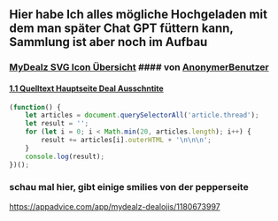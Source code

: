 ## Hier habe Ich alles mögliche Hochgeladen mit dem man später Chat GPT füttern kann, Sammlung ist aber noch im Aufbau  


### [MyDealz SVG Icon Übersicht](https://mdsvgviewer.pages.dev/)  #### von [AnonymerBenutzer](https://www.mydealz.de/diskussion/sammlung-mydealz-auch-ohne-app-nutzen-2035404#reply-52384891)  
#### [1.1 Quelltext Hauptseite Deal Ausschntite](https://github.com/9jS2PL5T/mydealz-Manager/blob/main/MyDealz%20Quelltexte/1.1%20Quelltext%20Hauptseite%20Deal%20Ausschntite)  
``` js
(function() {
    let articles = document.querySelectorAll('article.thread');
    let result = '';
    for (let i = 0; i < Math.min(20, articles.length); i++) {
        result += articles[i].outerHTML + '\n\n\n';
    }
    console.log(result);
})();
```


### schau mal hier, gibt einige smilies von der pepperseite 
https://appadvice.com/app/mydealz-dealojis/1180673997



